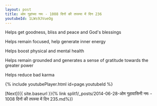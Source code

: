 ```yaml
---
layout: post
title: ओम गुहांच्या नमः - 1008 दिनों की तपस्या में दिन 236
youtubeId: 1LWs9JVueOg
---
```

 
 
Helps get goodness, bliss and peace and God's blessings
 
Helps remain focused, help generate inner energy 
 
Helps boost physical and mental health 
 
Helps remain grounded and generates a sense of gratitude towards the greater power 
 
Helps reduce bad karma
 
 
 
 


{% include youtubePlayer.html id=page.youtubeId %}
 
[Next]({{ site.baseurl }}{% link  split1/_posts/2014-06-28-ओम गुहावासिनी नमः - 1008 दिनों की तपस्या में दिन 235.md%})
 
